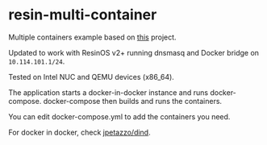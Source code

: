 # resin-multi-container

Multiple containers example based on [this](https://github.com/justin8/resin-multi-container) project. 

Updated to work with ResinOS v2+ running dnsmasq and Docker bridge on `10.114.101.1/24`.

Tested on Intel NUC and QEMU devices (x86_64).

The application starts a docker-in-docker instance and runs docker-compose.
docker-compose then builds and runs the containers.

You can edit docker-compose.yml to add the containers you need.

For docker in docker, check [jpetazzo/dind](https://github.com/jpetazzo/dind).
